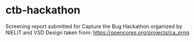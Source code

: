 # ctb-hackathon
Screening report submitted for Capture the Bug Hackathon organized by NIELIT and VSD
Design taken from: https://opencores.org/projects/ca_prng
